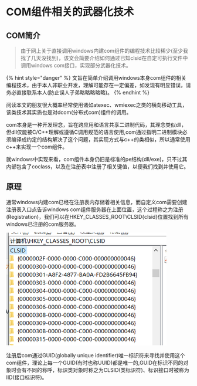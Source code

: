 # COM组件相关的武器化技术

## COM简介

> 由于网上关于直接调用windows内建com组件的编程技术比较稀少\(至少我找了几天没找到\)，该文会简要介绍如何通过已知clsid在自定可执行文件中调用windows com接口，实现部分武器化技术。

{% hint style="danger" %}
文旨在简单介绍调用windows本身com组件的相关编程技术，由于本人非职业开发，理解可能存在一定偏差，如发现有明显错误，请务必直接联系本人\(防止误人子弟略略略略略\)。
{% endhint %}

阅读本文的朋友很大概率经常使用诸如atexec、wmiexec之类的横向移动工具，该类技术其实质也是对dcom\(分布式com\)组件的调用。

com本身是一种开发理念，旨在跨应用和语言共享二进制代码，其理念类似dll，但dll仅能被C/C++理解或遵循C调用规范的语言使用,com通过指明二进制模块必须编译成约定的结构解决了这个问题，其实现方式与c++的类相似，所以通常使用c++来实现一个com组件。

就windows中实现来看，com组件本身仍旧是标准的pe结构\(dll/exe\)，只不过其内部包含了coclass，以及在注册表中注册了相关键值，以便我们找到并使用它。

## 原理

通常windows内建com已经在注册表内存储着相关信息，而自定义com需要创建注册表入口点告诉windows com组件服务器在上面位置，这个过程称之为注册\(Registration\)，我们可以在HKEY\_CLASSES\_ROOT\CLSID\{clsid}位置找到所有windows已注册的com服务器。

![](../.gitbook/assets/image%20%28169%29.png)

注册后com通过GUID\(globally unique identifier\)唯一标识符来寻找并使用这个com组件，理论上每一个GUID\(有时也称UUID\)都是唯一的,GUID在标识不同的对象时会有不同的称呼，标识类对象时称之为CLSID\(类标识符\)、标识接口时被称为IID\(接口标识符\)。



